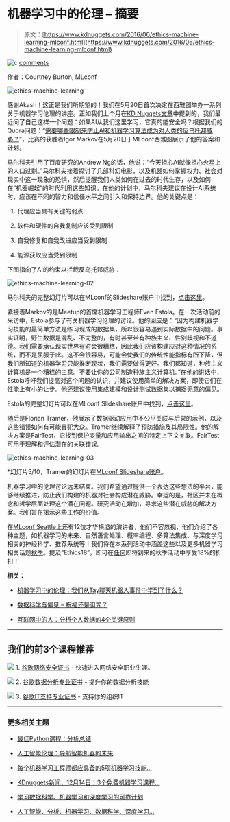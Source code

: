 # 机器学习中的伦理 – 摘要

> 原文：[https://www.kdnuggets.com/2016/06/ethics-machine-learning-mlconf.html](https://www.kdnuggets.com/2016/06/ethics-machine-learning-mlconf.html)

![c](../Images/3d9c022da2d331bb56691a9617b91b90.png) [comments](#comments)

作者：Courtney Burton, MLconf

![ethics-machine-learning](../Images/a94c29d598f58dc3fe67809b40937e96.png)

感谢Akash！这正是我们所期望的！我们在5月20日首次决定在西雅图举办一系列关于机器学习伦理的讲座。正如我们上个月在[KD Nuggets文章](/2016/03/ethics-machine-learning-tay-chatbot-fiasco.html)中提到的，我们最近问了自己这样一个问题：如果AI从我们这里学习，它真的能安全吗？根据我们的Quora问题：“[需要哪些限制来防止AI和机器学习算法成为对人类的反乌托邦威胁？](https://www.quora.com/What-constraints-to-AI-and-machine-learning-algorithms-are-needed-to-prevent-AI-from-becoming-a-dystopian-threat-to-humanity)”，比赛的获胜者Igor Markov在5月20日于MLconf西雅图展示了他的答案和计划。

马尔科夫引用了百度研究的Andrew Ng的话，他说：“今天担心AI就像担心火星上的人口过剩。”马尔科夫接着探讨了几部科幻电影，以及机器如何掌握权力、社会对现实中这一现象的恐惧，然后提醒我们人类如何在过去的时代生存，以及如何在“机器崛起”的时代利用这些知识。在他的计划中，马尔科夫建议在设计AI系统时，应该在不同的智力和信任水平之间引入和保持边界。他的关键点是：

1.  代理应当具有关键的弱点

1.  软件和硬件的自我复制应该受到限制

1.  自我修复和自我改进应当受到限制

1.  能源获取应当受到限制

下图指向了AI的约束以拦截反乌托邦威胁：

![ethics-machine-learning-02](../Images/630a1336219c69da647394aaaeafbecc.png)

马尔科夫的完整幻灯片可以在MLconf的Slideshare账户中找到，[点击这里](http://www.slideshare.net/SessionsEvents/igor-markov-software-engineer-google-at-mlconf-sea-52016)。

紧接着Markov的是Meetup的首席机器学习工程师Even Estola。在一次活动前的采访中，Estola参与了有关机器学习伦理的讨论。他的回应是：“因为构建机器学习技能的最简单方法是练习现成的数据集，所以很容易遇到实际数据中的问题。事实证明，野生数据是混乱、不完整的，有时甚至带有种族主义、性别歧视和不道德。我们需要承认现实世界有时会很糟糕，因此我们应该构建应对这种情况的系统，而不是屈服于此。这不会很容易，可能会使我们的传统性能指标有所下降，但我们所知道的机器学习只能推断现状，我们需要做得更好。我们都知道，种族主义计算机是一个糟糕的主意。不要让你的公司制造种族主义计算机。”在他的讲话中，Estola呼吁我们提高对这个问题的认识，并建议使用简单的解决方案，即使它们在性能上有小的让步。他还建议使用集成建模和设计测试数据集以捕捉无意的偏见。

Estola的完整幻灯片可以在MLconf Slideshare账户中找到，[点击这里](http://www.slideshare.net/SessionsEvents/evan-estola-lead-machine-learning-engineer-meetup-at-mlconf-sea-52016)。

随后是Florian Tramèr，他展示了数据驱动应用中不公平关联与后果的示例，以及这些错误如何有可能冒犯大众。Tramèr继续解释了预防措施及其局限性。他的解决方案是FairTest，它找到保护变量和应用输出之间的特定上下文关联。FairTest可用于理解和评估潜在的关联错误。

![ethics-machine-learning-03](../Images/a8321fd47ca662a19c18250643b31ddc.png)

*幻灯片5/10，Tramer的幻灯片在[MLconf Slideshare账户](http://www.slideshare.net/SessionsEvents/florian-tramr-researcher-epfl-at-mlconf-sea-52016)。

机器学习中的伦理讨论远未结束。我们希望通过提供一个表达这些想法的平台，能够继续推进，防止我们构建的机器对社会构成潜在威胁。幸运的是，社区并未在概念和哲学层面处理这个潜在问题。研究活动在增加，寻求这些潜在威胁的解决方案。我们旨在揭示这些工作的价值。

在[MLconf Seattle](http://mlconf.com/mlconf-2016-sea/)上还有12位才华横溢的演讲者，他们不容忽视，他们介绍了各种主题，如机器学习的未来、自然语言处理、概率编程、多算法集成、与深度学习相关的神经科学、推荐系统等！我们将在本系列活动中涵盖这些以及更多机器学习相关话题[秋季](http://www.eventbrite.com/o/mlconf-the-machine-learning-conference-38144153)。提及“Ethics18”，即可在[任何](http://www.eventbrite.com/o/mlconf-the-machine-learning-conference-38144153)即将到来的秋季活动中享受18%的折扣！

**相关：**

+   [机器学习中的伦理：我们从Tay聊天机器人事件中学到了什么？](/2016/03/ethics-machine-learning-tay-chatbot-fiasco.html)

+   [数据科学与偏见 – 祝福还是诅咒？](/2015/12/prejudiced-mind-data-scientist-blessing-curse.html)

+   [互联网中的人：分析个人数据的4个关键原则](/2015/02/internet-people-4-key-principles-analyzing-personal-data.html)

* * *

## 我们的前3个课程推荐

![](../Images/0244c01ba9267c002ef39d4907e0b8fb.png) 1\. [谷歌网络安全证书](https://www.kdnuggets.com/google-cybersecurity) - 快速进入网络安全职业生涯。

![](../Images/e225c49c3c91745821c8c0368bf04711.png) 2\. [谷歌数据分析专业证书](https://www.kdnuggets.com/google-data-analytics) - 提升你的数据分析技能

![](../Images/0244c01ba9267c002ef39d4907e0b8fb.png) 3\. [谷歌IT支持专业证书](https://www.kdnuggets.com/google-itsupport) - 支持你的组织IT

* * *

### 更多相关主题

+   [最佳Python课程：分析总结](https://www.kdnuggets.com/2022/01/best-python-courses-analysis-summary.html)

+   [人工智能伦理：导航智能机器的未来](https://www.kdnuggets.com/2023/04/ethics-ai-navigating-future-intelligent-machines.html)

+   [每个机器学习工程师都应具备的5项机器学习技能…](https://www.kdnuggets.com/2023/03/5-machine-learning-skills-every-machine-learning-engineer-know-2023.html)

+   [KDnuggets新闻，12月14日：3个免费机器学习课程…](https://www.kdnuggets.com/2022/n48.html)

+   [学习数据科学、机器学习和深度学习的可靠计划](https://www.kdnuggets.com/2023/01/mwiti-solid-plan-learning-data-science-machine-learning-deep-learning.html)

+   [人工智能、分析、机器学习、数据科学、深度学习…](https://www.kdnuggets.com/2021/12/developments-predictions-ai-machine-learning-data-science-research.html)
